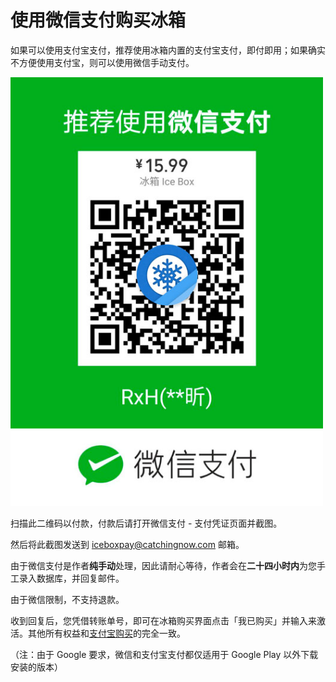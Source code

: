 # 使用微信支付购买冰箱

如果可以使用支付宝支付，推荐使用冰箱内置的支付宝支付，即付即用；如果确实不方便使用支付宝，则可以使用微信手动支付。

<img src="/wechatpay.jpg?raw=true" width="500">

扫描此二维码以付款，付款后请打开微信支付 - 支付凭证页面并截图。

然后将此截图发送到 <iceboxpay@catchingnow.com> 邮箱。

由于微信支付是作者**纯手动**处理，因此请耐心等待，作者会在**二十四小时内**为您手工录入数据库，并回复邮件。

由于微信限制，不支持退款。

收到回复后，您凭借转账单号，即可在冰箱购买界面点击「我已购买」并输入来激活。其他所有权益和[支付宝购买](https://github.com/heruoxin/Ice-Box-Docs/blob/master/%E8%BD%AF%E4%BB%B6%E8%B4%AD%E4%B9%B0%E8%AF%B4%E6%98%8E.md)的完全一致。

（注：由于 Google 要求，微信和支付宝支付都仅适用于 Google Play 以外下载安装的版本）
